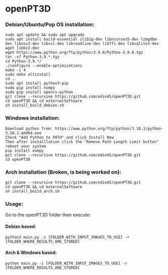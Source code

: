 # openPT3D
  
### Debian/Ubuntu/Pop OS installation:  
```
sudo apt update && sudo apt upgrade  
sudo apt install build-essential zlib1g-dev libncurses5-dev libgdbm-dev libnss3-dev libssl-dev libreadline-dev libffi-dev libsqlite3-dev wget libbz2-dev  
wget https://www.python.org/ftp/python/3.9.0/Python-3.9.0.tgz  
tar -xf Python-3.9.*.tgz  
cd Python-3.9.*/  
./configure --enable-optimizations  
make -j 4  
sudo make altinstall  
cd ..
sudo apt install python3-pip  
sudo pip install numpy  
sudo pip install opencv-python
git clone --recursive https://github.com/edin45/openPT3D.git
cd openPT3D && cd externalSoftware
sh install_build_debian.sh
```
### Windows installation:
```
Download python from: https://www.python.org/ftp/python/3.10.1/python-3.10.1-amd64.exe
Check "Add Python to PATH" and click Install Now
Then after installlation click the "Remove Path Length Limit button"
reboot your system
pip install numpy
git clone --recursive https://github.com/edin45/openPT3D.git
cd openPT3D
```

### Arch installation (Broken, is being worked on):
```
git clone --recursive https://github.com/edin45/openPT3D.git
cd openPT3D && cd externalSoftware
sh install_build_arch.sh
```

### Usage:  
  
Go to the openPT3D folder then execute:  
#### Debian based:  
```
python3 main.py -i [FOLDER_WITH_INPUT_IMAGES_TO_USE] -r [FOLDER_WHERE_RESULTS_ARE_STORED]  
```
#### Arch & Windows based:
```
python main.py -i [FOLDER_WITH_INPUT_IMAGES_TO_USE] -r [FOLDER_WHERE_RESULTS_ARE_STORED]  
```
